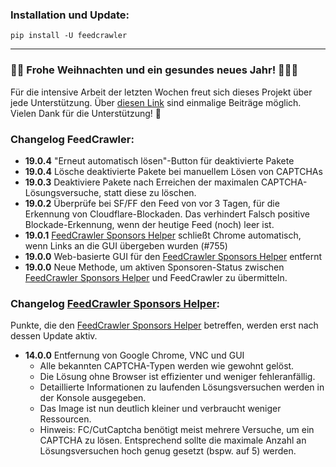 ### Installation und Update:

`pip install -U feedcrawler`

---

### 🎄🎁 Frohe Weihnachten und ein gesundes neues Jahr! 🌟✨🎉

Für die intensive Arbeit der letzten Wochen freut sich dieses Projekt über jede Unterstützung. Über [diesen Link](https://github.com/sponsors/rix1337?frequency=one-time&sponsor=rix1337) sind einmalige Beiträge möglich. Vielen Dank für die Unterstützung! 🙏

### Changelog FeedCrawler:

- **19.0.4** "Erneut automatisch lösen"-Button für deaktivierte Pakete 
- **19.0.4** Lösche deaktivierte Pakete bei manuellem Lösen von CAPTCHAs
- **19.0.3** Deaktiviere Pakete nach Erreichen der maximalen CAPTCHA-Lösungsversuche, statt diese zu löschen.
- **19.0.2** Überprüfe bei SF/FF den Feed von vor 3 Tagen, für die Erkennung von Cloudflare-Blockaden.
  Das verhindert Falsch positive Blockade-Erkennung, wenn der heutige Feed (noch) leer ist.
- **19.0.1** [FeedCrawler Sponsors Helper](https://github.com/rix1337/FeedCrawler/wiki/5.-FeedCrawler-Sponsors-Helper) schließt Chrome automatisch, wenn Links an die GUI übergeben wurden (#755) 
- **19.0.0** Web-basierte GUI für den [FeedCrawler Sponsors Helper](https://github.com/rix1337/FeedCrawler/wiki/5.-FeedCrawler-Sponsors-Helper) entfernt
- **19.0.0** Neue Methode, um aktiven Sponsoren-Status zwischen [FeedCrawler Sponsors Helper](https://github.com/rix1337/FeedCrawler/wiki/5.-FeedCrawler-Sponsors-Helper) und FeedCrawler zu übermitteln.
### Changelog [FeedCrawler Sponsors Helper](https://github.com/rix1337/FeedCrawler/wiki/5.-FeedCrawler-Sponsors-Helper):

Punkte, die den [FeedCrawler Sponsors Helper](https://github.com/rix1337/FeedCrawler/wiki/5.-FeedCrawler-Sponsors-Helper)
betreffen, werden erst nach dessen Update aktiv.

- **14.0.0** Entfernung von Google Chrome, VNC und GUI
  - Alle bekannten CAPTCHA-Typen werden wie gewohnt gelöst.
  - Die Lösung ohne Browser ist effizienter und weniger fehleranfällig.
  - Detaillierte Informationen zu laufenden Lösungsversuchen werden in der Konsole ausgegeben.
  - Das Image ist nun deutlich kleiner und verbraucht weniger Ressourcen.
  - Hinweis: FC/CutCaptcha benötigt meist mehrere Versuche, um ein CAPTCHA zu lösen.
    Entsprechend sollte die maximale Anzahl an Lösungsversuchen hoch genug gesetzt (bspw. auf 5) werden.